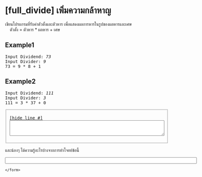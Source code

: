 <div id="current" aria-labelledby="ui-id-9" role="tabpanel" class="ui-tabs-panel ui-corner-bottom ui-widget-content" aria-hidden="false">
    <form method="post" action="/elab/lab/submit/1023/11538/18997/" enctype="multipart/form-data" autocomplete="off">
      <div id="assignment-body">
        <input type="hidden" name="csrfmiddlewaretoken" value="KZhFIPP5EQ2PL66OZ1ZF5X5cMrgTncem9BFM9M3oUtuETKRfP9kI9jUcO9hZ5huW">
        <h1>[full_divide] เพิ่มความกล้าหาญ</h1><p>เขียนโปรแกรมที่รับค่าตัวตั้งและตัวหาร เพื่อแสดงผลการหารในรูปของผลหารและเศษ<br>&nbsp;&nbsp;&nbsp;&nbsp;ตัวตั้ง = ตัวหาร * ผลหาร + เศษ</p><h2>Example1</h2><p></p><pre class="output">Input Dividend: <em>73</em>
Input Divider: <em>9</em>
73 = 9 * 8 + 1
</pre><p></p><h2>Example2</h2><p></p><pre class="output">Input Dividend: <em>111</em>
Input Divider: <em>3</em>
111 = 3 * 37 + 0
</pre><p></p><p></p><fieldset><pre><div class="code-menu"><a href="#" class="lineno-toggle">[hide line #]</a></div><code class="source"><textarea class="codeblank" cols="61" name="b1" rows="3" wrap="off" autocomplete="off"></textarea></code></pre></fieldset><p></p><p>และน้องๆ ได้ความรู้อะไรบ้างจากการทำโจทย์ข้อนี้</p><p><input class="textblank" name="b2" size="76" type="text" value=""></p> 
      </div>
      
      
    </form>
  </div>